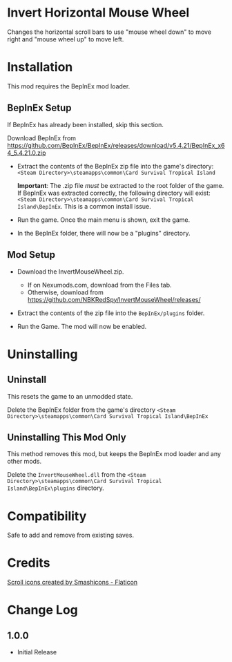 # Invert Horizontal Mouse Wheel

Changes the horizontal scroll bars to use "mouse wheel down" to move right and "mouse wheel up" to move left.

# Installation 
This mod requires the BepInEx mod loader.

## BepInEx Setup
If BepInEx has already been installed, skip this section.

Download BepInEx from https://github.com/BepInEx/BepInEx/releases/download/v5.4.21/BepInEx_x64_5.4.21.0.zip

* Extract the contents of the BepInEx zip file into the game's directory:
```<Steam Directory>\steamapps\common\Card Survival Tropical Island```

    __Important__:  The .zip file *must* be extracted to the root folder of the game.  If BepInEx was extracted correctly, the following directory will exist: ```<Steam Directory>\steamapps\common\Card Survival Tropical Island\BepInEx```.  This is a common install issue.

* Run the game.  Once the main menu is shown, exit the game.
    
* In the BepInEx folder, there will now be a "plugins" directory.

## Mod Setup
* Download the InvertMouseWheel.zip.  
    * If on Nexumods.com, download from the Files tab.
    * Otherwise, download from https://github.com/NBKRedSpy/InvertMouseWheel/releases/

* Extract the contents of the zip file into the ```BepInEx/plugins``` folder.

* Run the Game.  The mod will now be enabled.

# Uninstalling

## Uninstall
This resets the game to an unmodded state.

Delete the BepInEx folder from the game's directory
```<Steam Directory>\steamapps\common\Card Survival Tropical Island\BepInEx```

## Uninstalling This Mod Only

This method removes this mod, but keeps the BepInEx mod loader and any other mods.

Delete the ```InvertMouseWheel.dll``` from the ```<Steam Directory>\steamapps\common\Card Survival Tropical Island\BepInEx\plugins``` directory.

# Compatibility
Safe to add and remove from existing saves.

# Credits
[Scroll icons created by Smashicons - Flaticon](https://www.flaticon.com/free-icons/scroll)

# Change Log 
## 1.0.0  
* Initial Release

